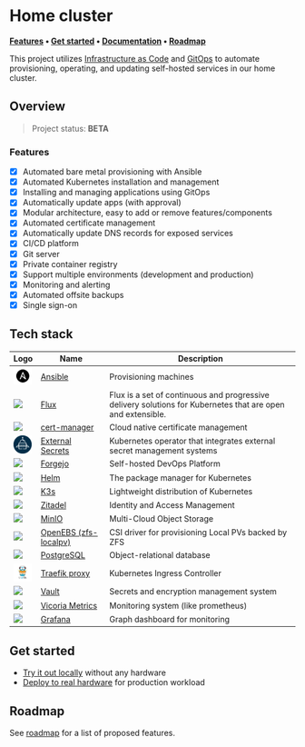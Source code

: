# Home cluster

**[Features](#features) • [Get started](#get-started) • [Documentation](./docs/) • [Roadmap](./docs/references/roadmap.md)**

This project utilizes [Infrastructure as Code](https://en.wikipedia.org/wiki/Infrastructure_as_code) and
[GitOps](https://www.weave.works/technologies/gitops/) to automate provisioning, operating, and updating self-hosted
services in our home cluster.

## Overview

> Project status: **BETA**

### Features

- [x] Automated bare metal provisioning with Ansible
- [x] Automated Kubernetes installation and management
- [x] Installing and managing applications using GitOps
- [x] Automatically update apps (with approval)
- [x] Modular architecture, easy to add or remove features/components
- [x] Automated certificate management
- [x] Automatically update DNS records for exposed services
- [x] CI/CD platform
- [x] Git server
- [x] Private container registry
- [x] Support multiple environments (development and production)
- [x] Monitoring and alerting
- [x] Automated offsite backups
- [x] Single sign-on

## Tech stack

<!-- markdownlint-disable MD033 -->
<!-- markdownlint-disable MD045 -->

| Logo                                                                                                                                    | Name                                                 | Description                                                                                                 |
| --------------------------------------------------------------------------------------------------------------------------------------- | ---------------------------------------------------- | ----------------------------------------------------------------------------------------------------------- |
| <img width="32" src="https://raw.githubusercontent.com/ansible/logos/refs/heads/main/community-marks/Ansible-Community-Mark-Black.svg"> | [Ansible](https://docs.ansible.com/)                 | Provisioning machines                                                                                       |
| <img width="32" src="https://fluxcd.io/favicons/favicon-32x32.png">                                                                     | [Flux](https://fluxcd.io/)                           | Flux is a set of continuous and progressive delivery solutions for Kubernetes that are open and extensible. |
| <img width="32" src="https://raw.githubusercontent.com/jetstack/cert-manager/master/logo/logo.png">                                     | [cert-manager](https://cert-manager.io)              | Cloud native certificate management                                                                         |
| <img width="32" src="https://raw.githubusercontent.com/external-secrets/external-secrets/main/assets/eso-round-logo.svg">               | [External Secrets](https://external-secrets.io/main) | Kubernetes operator that integrates external secret management systems                                      |
| <img width="32" src="https://forgejo.org/favicon.svg">                                                                                  | [Forgejo](https://forgejo.org/)                      | Self-hosted DevOps Platform                                                                                 |
| <img width="32" src="https://helm.sh/img/helm.svg">                                                                                     | [Helm](https://helm.sh)                              | The package manager for Kubernetes                                                                          |
| <img width="32" src="https://avatars.githubusercontent.com/u/49319725?s=32">                                                            | [K3s](https://k3s.io)                                | Lightweight distribution of Kubernetes                                                                      |
| <img height="32" src="https://zitadel.com/icons/favicon-32x32.png">                                                                     | [Zitadel](https://zitadel.com/)                      | Identity and Access Management                                                                              |
| <img width="32" src="https://min.io/resources/img/logo/MINIO_Bird.png">                                                                 | [MinIO](https://min.io/)                             | Multi-Cloud Object Storage                                                                                  |
| <img width="32" src="https://openebs.io/favicon-32x32.png">                                                                             | [OpenEBS (zfs-localpv)](https://openebs.io/)         | CSI driver for provisioning Local PVs backed by ZFS                                                         |
| <img width="32" src="https://www.postgresql.org/media/img/about/press/elephant.png">                                                    | [PostgreSQL](https://www.postgresql.org/)            | Object-relational database                                                                                  |
| <img width="32" src="https://raw.githubusercontent.com/traefik/traefik/master/docs/content/assets/img/traefik.logo.png">                | [Traefik proxy](https://doc.traefik.io/traefik/)     | Kubernetes Ingress Controller                                                                               |
| <img width="32" src="https://www.datocms-assets.com/2885/1676497447-vault-favicon-color.png?h=32&w=32">                                 | [Vault](https://www.vaultproject.io)                 | Secrets and encryption management system                                                                    |
| <img width="32" src="https://victoriametrics.com/icons/favicon-32x32.webp">                                                             | [Vicoria Metrics](https://victoriametrics.com/)      | Monitoring system (like prometheus)                                                                         |
| <img width="32" src="https://grafana.com/static/assets/img/fav32.png">                                                                  | [Grafana](https://grafana.com/)                      | Graph dashboard for monitoring                                                                              |

<!-- markdownlint-restore -->

## Get started

- [Try it out locally](./docs/installation/development-sandbox.md) without any hardware
- [Deploy to real hardware](./docs/installation/production/) for production workload

## Roadmap

See [roadmap](./docs/references/roadmap.md) for a list of proposed features.
